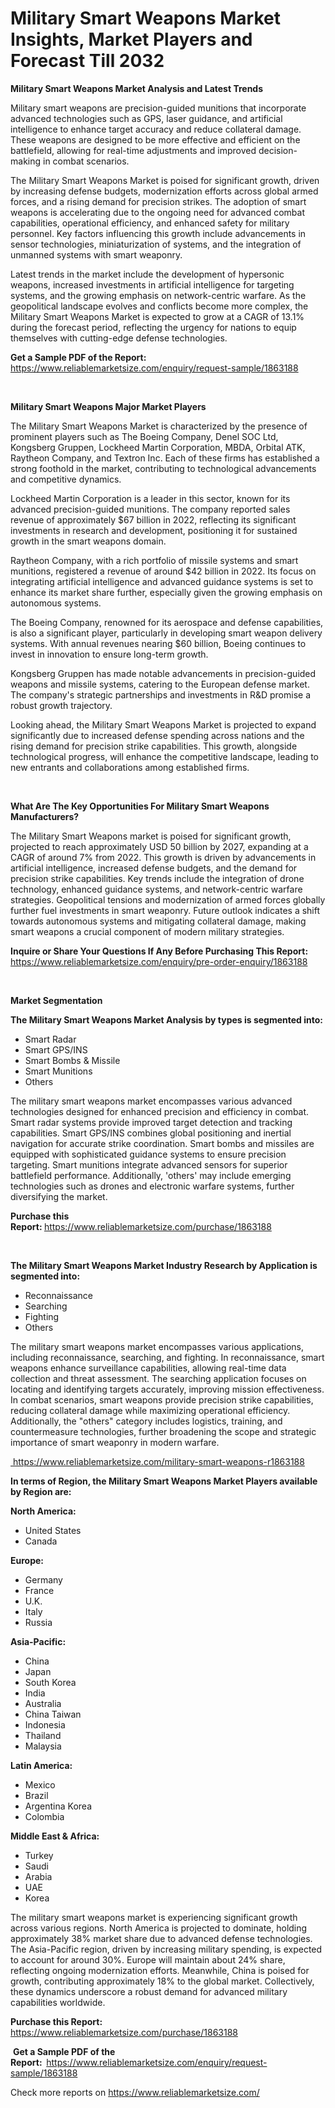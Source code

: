 <p><h1>Military Smart Weapons Market Insights, Market Players and Forecast Till 2032</h1></p><p><strong>Military Smart Weapons Market Analysis and Latest Trends</strong></p>
<p><p>Military smart weapons are precision-guided munitions that incorporate advanced technologies such as GPS, laser guidance, and artificial intelligence to enhance target accuracy and reduce collateral damage. These weapons are designed to be more effective and efficient on the battlefield, allowing for real-time adjustments and improved decision-making in combat scenarios.</p><p>The Military Smart Weapons Market is poised for significant growth, driven by increasing defense budgets, modernization efforts across global armed forces, and a rising demand for precision strikes. The adoption of smart weapons is accelerating due to the ongoing need for advanced combat capabilities, operational efficiency, and enhanced safety for military personnel. Key factors influencing this growth include advancements in sensor technologies, miniaturization of systems, and the integration of unmanned systems with smart weaponry.</p><p>Latest trends in the market include the development of hypersonic weapons, increased investments in artificial intelligence for targeting systems, and the growing emphasis on network-centric warfare. As the geopolitical landscape evolves and conflicts become more complex, the Military Smart Weapons Market is expected to grow at a CAGR of 13.1% during the forecast period, reflecting the urgency for nations to equip themselves with cutting-edge defense technologies.</p></p>
<p><strong>Get a Sample PDF of the Report:&nbsp;</strong> <a href="https://www.reliablemarketsize.com/enquiry/request-sample/1863188?utm_campaign=3516&utm_medium=2&utm_source=Github&utm_content=ia&utm_term=12042025&utm_id=military-smart-weapons">https://www.reliablemarketsize.com/enquiry/request-sample/1863188</a></p>
<p>&nbsp;</p>
<p><strong>Military Smart Weapons Major Market Players</strong></p>
<p><p>The Military Smart Weapons Market is characterized by the presence of prominent players such as The Boeing Company, Denel SOC Ltd, Kongsberg Gruppen, Lockheed Martin Corporation, MBDA, Orbital ATK, Raytheon Company, and Textron Inc. Each of these firms has established a strong foothold in the market, contributing to technological advancements and competitive dynamics.</p><p>Lockheed Martin Corporation is a leader in this sector, known for its advanced precision-guided munitions. The company reported sales revenue of approximately $67 billion in 2022, reflecting its significant investments in research and development, positioning it for sustained growth in the smart weapons domain. </p><p>Raytheon Company, with a rich portfolio of missile systems and smart munitions, registered a revenue of around $42 billion in 2022. Its focus on integrating artificial intelligence and advanced guidance systems is set to enhance its market share further, especially given the growing emphasis on autonomous systems.</p><p>The Boeing Company, renowned for its aerospace and defense capabilities, is also a significant player, particularly in developing smart weapon delivery systems. With annual revenues nearing $60 billion, Boeing continues to invest in innovation to ensure long-term growth.</p><p>Kongsberg Gruppen has made notable advancements in precision-guided weapons and missile systems, catering to the European defense market. The company's strategic partnerships and investments in R&D promise a robust growth trajectory. </p><p>Looking ahead, the Military Smart Weapons Market is projected to expand significantly due to increased defense spending across nations and the rising demand for precision strike capabilities. This growth, alongside technological progress, will enhance the competitive landscape, leading to new entrants and collaborations among established firms.</p></p>
<p>&nbsp;</p>
<p><strong>What Are The Key Opportunities For Military Smart Weapons Manufacturers?</strong></p>
<p><p>The Military Smart Weapons market is poised for significant growth, projected to reach approximately USD 50 billion by 2027, expanding at a CAGR of around 7% from 2022. This growth is driven by advancements in artificial intelligence, increased defense budgets, and the demand for precision strike capabilities. Key trends include the integration of drone technology, enhanced guidance systems, and network-centric warfare strategies. Geopolitical tensions and modernization of armed forces globally further fuel investments in smart weaponry. Future outlook indicates a shift towards autonomous systems and mitigating collateral damage, making smart weapons a crucial component of modern military strategies.</p></p>
<p><strong>Inquire or Share Your Questions If Any Before Purchasing This Report:</strong> <a href="https://www.reliablemarketsize.com/enquiry/pre-order-enquiry/1863188?utm_campaign=3516&utm_medium=2&utm_source=Github&utm_content=ia&utm_term=12042025&utm_id=military-smart-weapons">https://www.reliablemarketsize.com/enquiry/pre-order-enquiry/1863188</a></p>
<p>&nbsp;</p>
<p><strong>Market Segmentation</strong></p>
<p><strong>The Military Smart Weapons Market Analysis by types is segmented into:</strong></p>
<p><ul><li>Smart Radar</li><li>Smart GPS/INS</li><li>Smart Bombs & Missile</li><li>Smart Munitions</li><li>Others</li></ul></p>
<p><p>The military smart weapons market encompasses various advanced technologies designed for enhanced precision and efficiency in combat. Smart radar systems provide improved target detection and tracking capabilities. Smart GPS/INS combines global positioning and inertial navigation for accurate strike coordination. Smart bombs and missiles are equipped with sophisticated guidance systems to ensure precision targeting. Smart munitions integrate advanced sensors for superior battlefield performance. Additionally, 'others' may include emerging technologies such as drones and electronic warfare systems, further diversifying the market.</p></p>
<p><strong>Purchase this Report:&nbsp;</strong><a href="https://www.reliablemarketsize.com/purchase/1863188?utm_campaign=3516&utm_medium=2&utm_source=Github&utm_content=ia&utm_term=12042025&utm_id=military-smart-weapons">https://www.reliablemarketsize.com/purchase/1863188</a></p>
<p>&nbsp;</p>
<p><strong>The Military Smart Weapons Market Industry Research by Application is segmented into:</strong></p>
<p><ul><li>Reconnaissance</li><li>Searching</li><li>Fighting</li><li>Others</li></ul></p>
<p><p>The military smart weapons market encompasses various applications, including reconnaissance, searching, and fighting. In reconnaissance, smart weapons enhance surveillance capabilities, allowing real-time data collection and threat assessment. The searching application focuses on locating and identifying targets accurately, improving mission effectiveness. In combat scenarios, smart weapons provide precision strike capabilities, reducing collateral damage while maximizing operational efficiency. Additionally, the "others" category includes logistics, training, and countermeasure technologies, further broadening the scope and strategic importance of smart weaponry in modern warfare.</p></p>
<p><a href="https://www.reliablemarketsize.com/military-smart-weapons-r1863188?utm_campaign=3516&utm_medium=2&utm_source=Github&utm_content=ia&utm_term=12042025&utm_id=military-smart-weapons">&nbsp;https://www.reliablemarketsize.com/military-smart-weapons-r1863188</a></p>
<p><strong>In terms of Region, the Military Smart Weapons Market Players available by Region are:</strong></p>
<p>
    <p> <strong> North America: </strong>
        <ul>
            <li>United States</li>
            <li>Canada</li>
        </ul>
        </p> 
    <p> <strong> Europe: </strong>
        <ul>
            <li>Germany</li>
            <li>France</li>
            <li>U.K.</li>
            <li>Italy</li>
            <li>Russia</li>
        </ul>
        </p> 
    <p> <strong> Asia-Pacific: </strong>
        <ul>
            <li>China</li>
            <li>Japan</li>
            <li>South Korea</li>
            <li>India</li>
            <li>Australia</li>
            <li>China Taiwan</li>
            <li>Indonesia</li>
            <li>Thailand</li>
            <li>Malaysia</li>
        </ul>
        </p> 
    <p> <strong> Latin America: </strong>
        <ul>
            <li>Mexico</li>
            <li>Brazil</li>
            <li>Argentina Korea</li>
            <li>Colombia</li>
        </ul>
        </p> 
    <p> <strong> Middle East & Africa: </strong>
        <ul>
            <li>Turkey</li>
            <li>Saudi</li>
            <li>Arabia</li>
            <li>UAE</li>
            <li>Korea</li>
        </ul>
    </p>
    </p>
<p><p>The military smart weapons market is experiencing significant growth across various regions. North America is projected to dominate, holding approximately 38% market share due to advanced defense technologies. The Asia-Pacific region, driven by increasing military spending, is expected to account for around 30%. Europe will maintain about 24% share, reflecting ongoing modernization efforts. Meanwhile, China is poised for growth, contributing approximately 18% to the global market. Collectively, these dynamics underscore a robust demand for advanced military capabilities worldwide.</p></p>
<p><strong>Purchase this Report: </strong><a href="https://www.reliablemarketsize.com/purchase/1863188?utm_campaign=3516&utm_medium=2&utm_source=Github&utm_content=ia&utm_term=12042025&utm_id=military-smart-weapons">https://www.reliablemarketsize.com/purchase/1863188</a></p>
<p>&nbsp;<strong>Get a Sample PDF of the Report:&nbsp;&nbsp;</strong><a href="https://www.reliablemarketsize.com/enquiry/request-sample/1863188?utm_campaign=3516&utm_medium=2&utm_source=Github&utm_content=ia&utm_term=12042025&utm_id=military-smart-weapons">https://www.reliablemarketsize.com/enquiry/request-sample/1863188</a></p>
<p><strong></strong></p>
<p>Check more reports on <a href="https://www.reliablemarketsize.com/?utm_campaign=3516&utm_medium=2&utm_source=Github&utm_content=ia&utm_term=12042025&utm_id=military-smart-weapons">https://www.reliablemarketsize.com/</a></p>